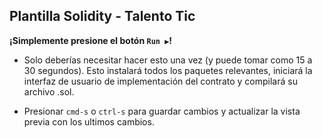 ## Plantilla Solidity - Talento Tic
**¡Simplemente presione el botón `Run ▶️`!**

- Solo deberías necesitar hacer esto una vez (y puede tomar como 15 a 30 segundos). Esto instalará todos los paquetes relevantes, iniciará la interfaz de usuario de implementación del contrato y compilará su archivo .sol.

- Presionar `cmd-s` o `ctrl-s` para guardar cambios y actualizar la vista previa con los ultimos cambios.